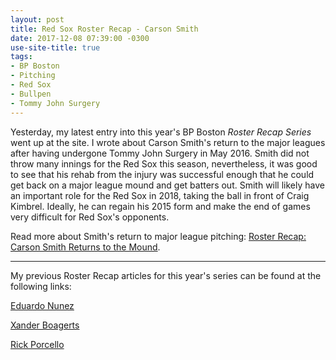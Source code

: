 ```yaml
---
layout: post
title: Red Sox Roster Recap - Carson Smith
date: 2017-12-08 07:39:00 -0300
use-site-title: true
tags:
- BP Boston
- Pitching
- Red Sox
- Bullpen
- Tommy John Surgery
---
```


Yesterday, my latest entry into this year's BP Boston *Roster Recap Series* went up at the site. I wrote about Carson Smith's return
to the major leagues after having undergone Tommy John Surgery in May 2016. Smith did not throw many innings for the Red Sox this season,
nevertheless, it was good to see that his rehab from the injury was successful enough that he could get back on a major league mound
and get batters out. Smith will likely have an important role for the Red Sox in 2018, taking the ball in front of Craig Kimbrel. Ideally,
he can regain his 2015 form and make the end of games very difficult for Red Sox's opponents.

Read more about Smith's return to major league pitching: <a href = "http://boston.locals.baseballprospectus.com/2017/12/07/roster-recap-carson-smith-returns-to-the-mound/" target = "_blank"> Roster Recap: Carson Smith Returns to the Mound</a>.

---

My previous Roster Recap articles for this year's series can be found at the following links:

<a href = "http://www.cteeter.ca/blog/2017-11-09-red-sox-roster-recap-bp-boston-eduardo-nunez/" target = "_blank">Eduardo Nunez</a><br>

<a href = "http://www.cteeter.ca/blog/2017-11-16-red-sox-roster-recap-bp-boston-xander-bogaerts/" target = "_blank">Xander Boagerts</a><br>

<a href = "http://www.cteeter.ca/blog/2017-12-01-red-sox-roster-recap-bp-boston-rick-porcello/" target = "_blank">Rick Porcello</a><br>
